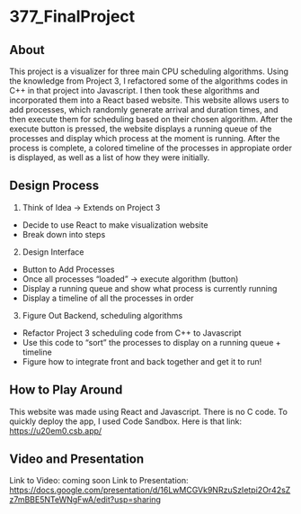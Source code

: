 # 377_FinalProject

## About
This project is a visualizer for three main CPU scheduling algorithms. Using the knowledge from Project 3, I refactored some of the algorithms codes in C++ in that project into Javascript. I then took these algorithms and incorporated them into a React based website. This website allows users to add processes, which randomly generate arrival and duration times, and then execute them for scheduling based on their chosen algorithm. After the execute button is pressed, the website displays a running queue of the processes and display which process at the moment is running. After the process is complete, a colored timeline of the processes in appropiate order is displayed, as well as a list of how they were initially. 

## Design Process
1. Think of Idea → Extends on Project 3
  - Decide to use React to make visualization website
  - Break down into steps
2. Design Interface
  - Button to Add Processes
  - Once all processes “loaded” -> execute algorithm (button)
  - Display a running queue and show what process is currently running
  - Display a timeline of all the processes in order
3. Figure Out Backend, scheduling algorithms
  - Refactor Project 3 scheduling code from C++ to Javascript 
  - Use this code to “sort” the processes to display on a running queue + timeline
  - Figure how to integrate front and back together and get it to run!

## How to Play Around
 This website was made using React and Javascript. There is no C code.
 To quickly deploy the app, I used Code Sandbox. 
 Here is that link: https://u20em0.csb.app/ 
 
 ## Video and Presentation
 Link to Video: coming soon
 Link to Presentation: https://docs.google.com/presentation/d/16LwMCGVk9NRzuSzIetpi2Or42sZz7mBBE5NTeWNgFwA/edit?usp=sharing 



